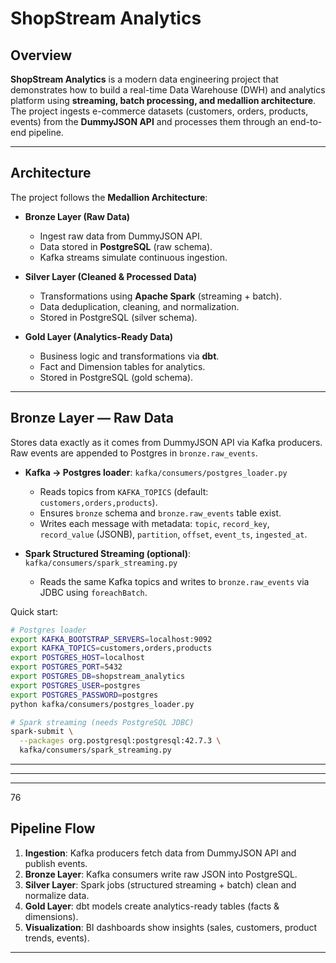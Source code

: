 # ShopStream Analytics

## Overview
**ShopStream Analytics** is a modern data engineering project that demonstrates how to build a real-time Data Warehouse (DWH) and analytics platform using **streaming, batch processing, and medallion architecture**.  
The project ingests e-commerce datasets (customers, orders, products, events) from the **DummyJSON API** and processes them through an end-to-end pipeline.

---

## Architecture
The project follows the **Medallion Architecture**:

- **Bronze Layer (Raw Data)**  
  - Ingest raw data from DummyJSON API.  
  - Data stored in **PostgreSQL** (raw schema).  
  - Kafka streams simulate continuous ingestion.

- **Silver Layer (Cleaned & Processed Data)**  
  - Transformations using **Apache Spark** (streaming + batch).  
  - Data deduplication, cleaning, and normalization.  
  - Stored in PostgreSQL (silver schema).

- **Gold Layer (Analytics-Ready Data)**  
  - Business logic and transformations via **dbt**.  
  - Fact and Dimension tables for analytics.  
  - Stored in PostgreSQL (gold schema).

---

## Bronze Layer — Raw Data

Stores data exactly as it comes from DummyJSON API via Kafka producers. Raw events are appended to Postgres in `bronze.raw_events`.

- **Kafka → Postgres loader**: `kafka/consumers/postgres_loader.py`
  - Reads topics from `KAFKA_TOPICS` (default: `customers,orders,products`).
  - Ensures `bronze` schema and `bronze.raw_events` table exist.
  - Writes each message with metadata: `topic`, `record_key`, `record_value` (JSONB), `partition`, `offset`, `event_ts`, `ingested_at`.

- **Spark Structured Streaming (optional)**: `kafka/consumers/spark_streaming.py`
  - Reads the same Kafka topics and writes to `bronze.raw_events` via JDBC using `foreachBatch`.

Quick start:

```bash
# Postgres loader
export KAFKA_BOOTSTRAP_SERVERS=localhost:9092
export KAFKA_TOPICS=customers,orders,products
export POSTGRES_HOST=localhost
export POSTGRES_PORT=5432
export POSTGRES_DB=shopstream_analytics
export POSTGRES_USER=postgres
export POSTGRES_PASSWORD=postgres
python kafka/consumers/postgres_loader.py
```

```bash
# Spark streaming (needs PostgreSQL JDBC)
spark-submit \
  --packages org.postgresql:postgresql:42.7.3 \
  kafka/consumers/spark_streaming.py
```

---

<!-- ## Tech Stack
- **PostgreSQL** → Data Warehouse  
- **Apache Spark** → Real-time & batch processing  
- **Apache Kafka** → Streaming & message ingestion  
- **dbt** → Data transformations & modeling  
- **Airflow** → Orchestration & scheduling  
- **DummyJSON API** → Real-world e-commerce data source  
- **Power BI** → Visualization & dashboards   -->

---

<!-- ## Data Sources
The project uses the following API endpoints from DummyJSON:  
- `customers.raw` → `/users`  
- `orders.raw` → `/carts`  
- `products.raw` → `/products`  
- `events.raw` → `/posts`  -->

---
  76
## Pipeline Flow
1. **Ingestion**: Kafka producers fetch data from DummyJSON API and publish events.  
2. **Bronze Layer**: Kafka consumers write raw JSON into PostgreSQL.  
3. **Silver Layer**: Spark jobs (structured streaming + batch) clean and normalize data.  
4. **Gold Layer**: dbt models create analytics-ready tables (facts & dimensions).  
5. **Visualization**: BI dashboards show insights (sales, customers, product trends, events).  

---

